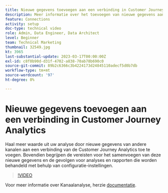 ```yaml
---
title: Nieuwe gegevens toevoegen aan een verbinding in Customer Journey Analytics
description: Meer informatie over het toevoegen van nieuwe gegevens aan een Customer Journey Analytics-verbinding voor meer waarde uit uw analyse.
feature: Connections
activity: setup
doc-type: technical video
role: Admin, Data Engineer, Data Architect
level: Beginner
team: Technical Marketing
thumbnail: 32549.jpg
kt: 3965
last-substantial-update: 2023-03-17T00:00:00Z
exl-id: c8f0b90d-d31f-4702-a838-70ab78b690c0
source-git-commit: 89b2c6366c3b4224173d24845110adecf5d0b7db
workflow-type: tm+mt
source-wordcount: '97'
ht-degree: 0%

---
```


# Nieuwe gegevens toevoegen aan een verbinding in Customer Journey Analytics

Haal meer waarde uit uw analyse door nieuwe gegevens van andere kanalen aan een verbinding van de Customer Journey Analytics toe te voegen. Bovendien begrijpen de vereisten voor het samenvoegen van deze nieuwe gegevens en de gevolgen voor analyses en rapporten die worden behandeld met behulp van configuratie-instellingen.

>[!VIDEO](https://video.tv.adobe.com/v/32549/?learn=on&quality=12&learn=on)

Voor meer informatie over Kanaalanalyse, herzie [documentatie](https://experienceleague.adobe.com/docs/analytics-platform/using/cca/overview.html).
